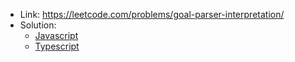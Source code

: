 - Link: https://leetcode.com/problems/goal-parser-interpretation/
- Solution:
  - [Javascript](index.js)
  - [Typescript](index.ts)